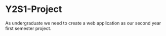 # Y2S1-Project
As undergraduate we need to create a web application as our second year first semester project.
